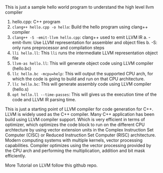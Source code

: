 This is just a sample hello world program to understand the high level llvm compiler

1. hello.cpp: C++ program
2. `clang++ hello.cpp -o hello`: Build the hello program using clang++ compiler
3. `clang++ -S -emit-llvm hello.cpp`: clang++ used to emit LLVM IR
a. -emit-llvm: Use LLVM representation for assembler and object files
b. -S: only runs preprocessor and compilation steps
4. `lli hello.ll`: This `lli` runs the intermediate LLVM representation object file
5. `llvm-as hello.ll`: This will generate object code using LLVM compiler (hello.bc)
6. `llc hello.bc -mcpu=help`: This will output the supported CPU arch, for which the code is going to build and run on that CPU architecture.
7. `llc hello.bc`: This will generate assembly code using LLVM compiler (hello.s)
8. `opt hello.ll --time-passes`: This will gives us the execution time of the code and LLVM IR parsing time.


This is just a starting point of LLVM compiler for code generation for C++. LLVM is widely used as the C++ compiler. Many C++ application has been build using LLVM compiler support. Which is very efficient in terms of optimizer, which optimizes the code block to run on the different CPU archtecture by using vector extension units in the Complex Instruction Set Computer (CISC) or Reduced Instruction Set Computer (RISC) architecture. Modern computing systems with multiple kernels, vector processing capabilities. Compiler optimizes using the vector processing provided by the CPU arch and performing the multiplication, addition and bit mask efficiently.

More Tutorial on LLVM follow this github repo.